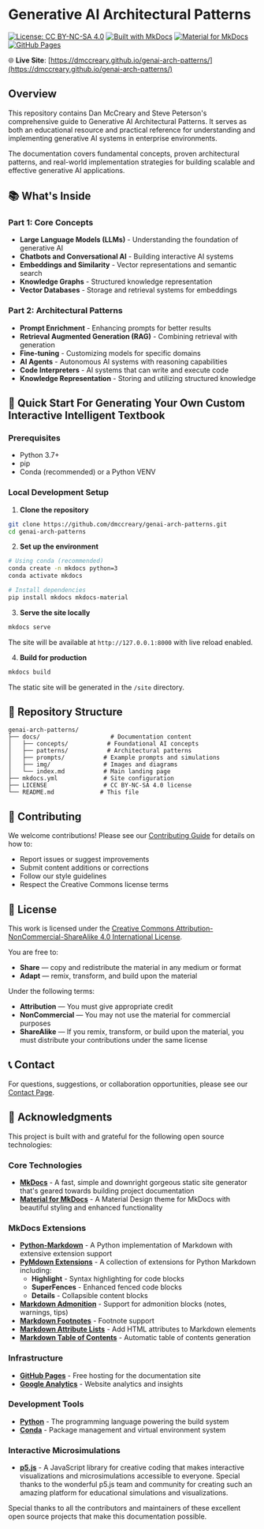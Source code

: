 # Generative AI Architectural Patterns

[![License: CC BY-NC-SA 4.0](https://img.shields.io/badge/License-CC%20BY--NC--SA%204.0-lightgrey.svg)](https://creativecommons.org/licenses/by-nc-sa/4.0/)
[![Built with MkDocs](https://img.shields.io/badge/Built%20with-MkDocs-blue)](https://www.mkdocs.org/)
[![Material for MkDocs](https://img.shields.io/badge/Material%20for-MkDocs-526CFE)](https://squidfunk.github.io/mkdocs-material/)
[![GitHub Pages](https://img.shields.io/badge/Deployed%20on-GitHub%20Pages-green)](https://pages.github.com/)

🌐 **Live Site**: [https://dmccreary.github.io/genai-arch-patterns/](https://dmccreary.github.io/genai-arch-patterns/)

## Overview

This repository contains Dan McCreary and Steve Peterson's comprehensive guide to Generative AI Architectural Patterns. It serves as both an educational resource and practical reference for understanding and implementing generative AI systems in enterprise environments.

The documentation covers fundamental concepts, proven architectural patterns, and real-world implementation strategies for building scalable and effective generative AI applications.

## 📚 What's Inside

### Part 1: Core Concepts
- **Large Language Models (LLMs)** - Understanding the foundation of generative AI
- **Chatbots and Conversational AI** - Building interactive AI systems
- **Embeddings and Similarity** - Vector representations and semantic search
- **Knowledge Graphs** - Structured knowledge representation
- **Vector Databases** - Storage and retrieval systems for embeddings

### Part 2: Architectural Patterns
- **Prompt Enrichment** - Enhancing prompts for better results
- **Retrieval Augmented Generation (RAG)** - Combining retrieval with generation
- **Fine-tuning** - Customizing models for specific domains
- **AI Agents** - Autonomous AI systems with reasoning capabilities
- **Code Interpreters** - AI systems that can write and execute code
- **Knowledge Representation** - Storing and utilizing structured knowledge

## 🚀 Quick Start For Generating Your Own Custom Interactive Intelligent Textbook

### Prerequisites
- Python 3.7+
- pip
- Conda (recommended) or a Python VENV

### Local Development Setup

1. **Clone the repository**

```bash
git clone https://github.com/dmccreary/genai-arch-patterns.git
cd genai-arch-patterns
```

2. **Set up the environment**

```bash
# Using conda (recommended)
conda create -n mkdocs python=3
conda activate mkdocs

# Install dependencies
pip install mkdocs mkdocs-material
```

3. **Serve the site locally**

```bash
mkdocs serve
```

   The site will be available at `http://127.0.0.1:8000` with live reload enabled.

4. **Build for production**

```bash
mkdocs build
```

   The static site will be generated in the `/site` directory.

## 📁 Repository Structure

```
genai-arch-patterns/
├── docs/                    # Documentation content
│   ├── concepts/           # Foundational AI concepts
│   ├── patterns/           # Architectural patterns
│   ├── prompts/           # Example prompts and simulations
│   ├── img/               # Images and diagrams
│   └── index.md           # Main landing page
├── mkdocs.yml             # Site configuration
├── LICENSE                # CC BY-NC-SA 4.0 license
└── README.md             # This file
```

## 🤝 Contributing

We welcome contributions! Please see our [Contributing Guide](docs/contributing.md) for details on how to:
- Report issues or suggest improvements
- Submit content additions or corrections
- Follow our style guidelines
- Respect the Creative Commons license terms

## 📄 License

This work is licensed under the [Creative Commons Attribution-NonCommercial-ShareAlike 4.0 International License](https://creativecommons.org/licenses/by-nc-sa/4.0/).

You are free to:
- **Share** — copy and redistribute the material in any medium or format
- **Adapt** — remix, transform, and build upon the material

Under the following terms:
- **Attribution** — You must give appropriate credit
- **NonCommercial** — You may not use the material for commercial purposes
- **ShareAlike** — If you remix, transform, or build upon the material, you must distribute your contributions under the same license

## 📞 Contact

For questions, suggestions, or collaboration opportunities, please see our [Contact Page](docs/contact.md).

## 🙏 Acknowledgments

This project is built with and grateful for the following open source technologies:

### Core Technologies
- **[MkDocs](https://www.mkdocs.org/)** - A fast, simple and downright gorgeous static site generator that's geared towards building project documentation
- **[Material for MkDocs](https://squidfunk.github.io/mkdocs-material/)** - A Material Design theme for MkDocs with beautiful styling and enhanced functionality

### MkDocs Extensions
- **[Python-Markdown](https://python-markdown.github.io/)** - A Python implementation of Markdown with extensive extension support
- **[PyMdown Extensions](https://facelessuser.github.io/pymdown-extensions/)** - A collection of extensions for Python Markdown including:
  - **Highlight** - Syntax highlighting for code blocks
  - **SuperFences** - Enhanced fenced code blocks
  - **Details** - Collapsible content blocks
- **[Markdown Admonition](https://python-markdown.github.io/extensions/admonition/)** - Support for admonition blocks (notes, warnings, tips)
- **[Markdown Footnotes](https://python-markdown.github.io/extensions/footnotes/)** - Footnote support
- **[Markdown Attribute Lists](https://python-markdown.github.io/extensions/attr_list/)** - Add HTML attributes to Markdown elements
- **[Markdown Table of Contents](https://python-markdown.github.io/extensions/toc/)** - Automatic table of contents generation

### Infrastructure
- **[GitHub Pages](https://pages.github.com/)** - Free hosting for the documentation site
- **[Google Analytics](https://analytics.google.com/)** - Website analytics and insights

### Development Tools
- **[Python](https://www.python.org/)** - The programming language powering the build system
- **[Conda](https://conda.io/)** - Package management and virtual environment system

### Interactive Microsimulations
- **[p5.js](https://p5js.org/)** - A JavaScript library for creative coding that makes interactive visualizations and microsimulations accessible to everyone. Special thanks to the wonderful p5.js team and community for creating such an amazing platform for educational simulations and visualizations.

Special thanks to all the contributors and maintainers of these excellent open source projects that make this documentation possible.